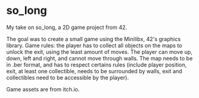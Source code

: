 # so_long

My take on so_long, a 2D game project from 42.

The goal was to create a small game using the Minilibx, 42's graphics library. Game rules: the player has to collect all objects on the maps to unlock the exit, using the least amount of moves. The player can move up, down, left and right, and cannot move through walls. The map needs to be in .ber format, and has to respect certains rules (include player position, exit, at least one collectible, needs to be surrounded by walls, exit and collectibles need to be accessible by the player).

Game assets are from itch.io.
